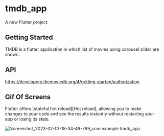 # tmdb_app

A new Flutter project.

## Getting Started

TMDB is a flutter application in which list of movies using carousel slider are shown.

## API
https://developers.themoviedb.org/4/getting-started/authorization
## Gif Of Screens
Flutter offers [stateful hot reload][Hot reload], allowing you to make changes to your code
and see the results instantly without restarting your app or losing its state.


![Screenshot_2023-02-01-18-34-49-799_com example tmdb_app](https://user-images.githubusercontent.com/46530574/216048960-7d27d4c2-5ff2-485e-81e7-23a3de7df95b.jpg)
